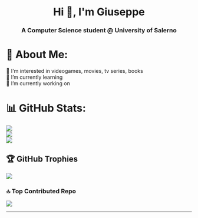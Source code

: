 <h1 align="center">Hi 👋, I'm Giuseppe</h1>
<h3 align="center">A Computer Science student @ University of Salerno</h3>

# 💫 About Me:
👀 I'm interested in videogames, movies, tv series, books<br>
🌱 I’m currently learning<br>
🔭 I’m currently working on

<!--
# 💻 Tech Stack:
-->

# 📊 GitHub Stats:
![](https://github-readme-stats.vercel.app/api?username=GiuseppePastena23&theme=dark&hide_border=false&include_all_commits=true&count_private=true)<br/>
![](https://nirzak-streak-stats.vercel.app/?user=GiuseppePastena23&theme=dark&hide_border=false)<br/>
![](https://github-readme-stats.vercel.app/api/top-langs/?username=GiuseppePastena&theme=dark&hide_border=false&include_all_commits=true&count_private=true&layout=compact)

## 🏆 GitHub Trophies
![](https://github-profile-trophy.vercel.app/?username=GiuseppePastena23&theme=dark&no-frame=true&no-bg=true&margin-w=4)

### 🔝 Top Contributed Repo
![](https://github-contributor-stats.vercel.app/api?username=GiuseppePastena23&limit=5&theme=dark&combine_all_yearly_contributions=true)

---
